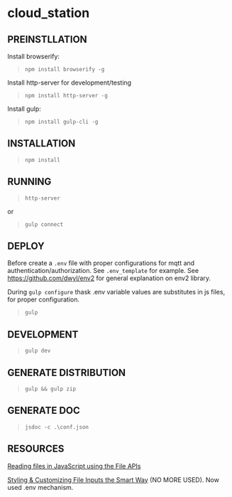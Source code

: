 # cloud_station

## PREINSTLLATION

Install browserify:

> `npm install browserify -g`

Install http-server for development/testing

> `npm install http-server -g`

Install gulp:

> `npm install gulp-cli -g`

## INSTALLATION

> `npm install`

## RUNNING

> `http-server`

or

> `gulp connect`

## DEPLOY

Before create a `.env` file with proper configurations for mqtt and authentication/authorization. See `.env_template` for example. See https://github.com/dwyl/env2 for general explanation on env2 library.

During `gulp configure` thask .env variable values are substitutes in js files, for proper configuration. 

> `gulp`

## DEVELOPMENT

> `gulp dev`

## GENERATE DISTRIBUTION

> `gulp && gulp zip`

## GENERATE DOC

> `jsdoc -c .\conf.json`

## RESOURCES

[Reading files in JavaScript using the File APIs](https://www.html5rocks.com/en/tutorials/file/dndfiles/)

[Styling & Customizing File Inputs the Smart Way](https://tympanus.net/codrops/2015/09/15/styling-customizing-file-inputs-smart-way/) (NO MORE USED). Now used .env mechanism.





